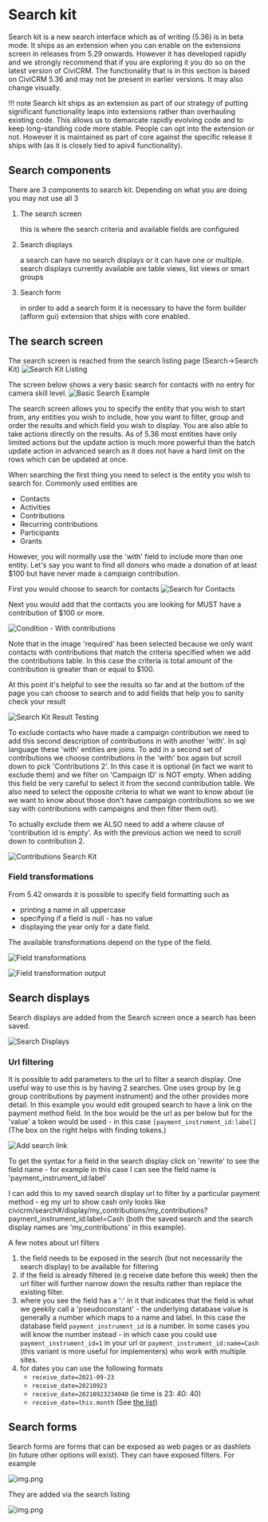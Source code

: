 # Search kit

Search kit is a new search interface which as of writing (5.36) is
in beta mode. It ships as an extension when you can enable on 
the extensions screen in releases from 5.29 onwards. However it has
developed rapidly and we strongly recommend that if you are exploring
it you do so on the latest version of CiviCRM. The functionality
that is in this section is based on CiviCRM 5.36 and may not
be present in earlier versions. It may also change visually.

!!! note 
Search kit ships as an extension as part of our strategy of
putting significant functionality leaps into extensions rather than 
overhauling existing code. This allows us to demarcate rapidly evolving
code and to keep long-standing code more stable. People can opt into 
the extension or not. However it is maintained as part of core against
the specific release it ships with (as it is closely tied to apiv4 
functionality).

## Search components

There are 3 components to search kit. Depending on what you are doing you
may not use all 3

1. The search screen 
    
    this is where the search criteria and available fields are configured

2. Search displays
    
    a search can have no search displays or it can have one or multiple.
    search displays currently available are table views, list views or smart 
     groups
     
3. Search form
    
    in order to add a search form it is necessary to have the form
    builder (afform gui) extension that ships with core enabled.

## The search screen

The search screen is reached from the search listing page (Search->Search Kit)
![Search Kit Listing](../img/the-user-interface/search-kit/search-listing.png)

The screen below shows a very basic search for contacts with no entry for
camera skill level. 
![Basic Search Example](../img/the-user-interface/search-kit/basic-search.png)

The search screen allows you to specify the entity that you wish to start
from, any entities you wish to include, how you want to filter, group
and order the results and which field you wish to display. You are also
able to take actions directly on the results. As of 5.36 most entities
have only limited actions but the update action is much more powerful
than the batch update action in advanced search as it does not have a 
hard limit on the rows which can be updated at once.

When searching the first thing you need to select is the entity you wish 
to search for. Commonly used entities are

- Contacts
- Activities
- Contributions
- Recurring contributions
- Participants
- Grants

However, you will normally use the 'with' field to include more than one entity. Let's say you want to find all donors who made a donation of at least $100 but have never made a campaign contribution.

First you would choose to search for contacts
![Search for Contacts](../img/the-user-interface/search-kit/search-contacts.png)

Next you would add that the contacts you are looking for MUST have
a contribution of $100 or more.

![Condition - With contributions](../img/the-user-interface/search-kit/with-contributions.png)

Note that in the image 'required' has been selected because we only want
contacts with contributions that match the criteria specified when we
add the contributions table. In this case the criteria is total amount 
of the contribution is greater than or equal to $100.

At this point it's helpful to see the results so far and at the bottom of the
page you can choose to search and to add fields that help you to sanity
check your result

![Search Kit Result Testing](../img/the-user-interface/search-kit/test-search.png)

To exclude contacts who have made a campaign contribution we need 
to add this second description of contributions in with another 'with'.
In sql language these 'with' entities are joins. To add in a second
set of contributions we choose contributions in the 'with' box
again but scroll down to pick 'Contributions 2'. In this case it is
optional (in fact we want to exclude them) and we filter on
'Campaign ID' is NOT empty. When adding this field be very careful to select
it from the second contribution table. We also need to select the
opposite criteria to what we want to know about (ie we want to know about
those don't have campaign contributions so we we say with 
contributions with campaigns and then filter them out).

To actually exclude them we ALSO need to add 
a where clause of 'contribution id is empty'. As with the previous 
action we need to scroll down to contribution 2.

![Contributions Search Kit](../img/the-user-interface/search-kit/contributions2.png)

### Field transformations

From 5.42 onwards it is possible to specify field formatting such as

- printing a name in all uppercase
- specifying if a field is null - has no value
- displaying the year only for a date field.

The available transformations depend on the type of the field.

![Field transformations](../img/the-user-interface/search-kit/field-transformations.png)

![Field transformation output](../img/the-user-interface/search-kit/fields-transformed.png)


## Search displays

Search displays are added from the Search screen once a search has 
been saved.

![Search Displays](../img/the-user-interface/search-kit/search-display.png)

### Url filtering

It is possible to add parameters to the url to filter a search display.
One useful way to use this is by having 2 searches. One uses group by
(e.g group contributions by payment instrument) and the other provides more
detail. In this example you would edit grouped search to have a link on
the payment method field. In the box would be the url as per below but
for the 'value' a token would be used - in this case `[payment_instrument_id:label]`
(The box on the right helps with finding tokens.)

![Add search link](../img/the-user-interface/search-kit/search-link.png)

To get the syntax for a field in the search display click on 'rewrite'
to see the field name - for example in this case I can see the field
name is 'payment_instrument_id:label'

I can add this to my saved search display url to filter by a particular 
payment method - eg my url to show cash only looks like
civicrm/search#/display/my_contributions/my_contributions?payment_instrument_id:label=Cash
(both the saved search and the search display names are 'my_contributions' in this example).

A few notes about url filters
1) the field needs to be exposed in the search (but not necessarily the search display) to be available for filtering
2) if the field is already filtered (e.g receive date before this week)
then the url filter will further narrow down the results rather than replace
the existing filter.
3) where you see the field has a ':' in it that indicates that the field is what 
we geekily call a 'pseudoconstant' - the underlying database value is generally
a number which maps to a name and label. In this case the database field
`payment_instrument_id` is a number. In some cases you will know the number
instead - in which case you could use `payment_instrument_id=1` in
your url or `payment_instrument_id:name=Cash` (this variant is more useful for implementers)
who work with multiple sites.
4) for dates you can use the following formats
   - `receive_date=2021-09-23`
   - `receive_date=20210923`
   - `receive_date=20210923234040` (ie time is 23: 40: 40)
   - `receive_date=this.month` (See [the list](../searching/relative-date-formats.md))


## Search forms

Search forms are forms that can be exposed as web pages
or as dashlets (in future other options will exist). They 
can have exposed filters. For example

![img.png](../img/the-user-interface/search-kit/search-dashlet.png)

They are added via the search listing

![img.png](../img/the-user-interface/search-kit/add-form.png)

